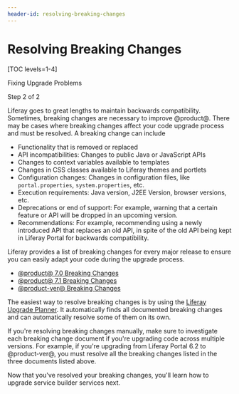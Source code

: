 ```yaml
---
header-id: resolving-breaking-changes
---
```


# Resolving Breaking Changes

[TOC levels=1-4]

<div class="learn-path-step row">
    <p id="stepTitle">Fixing Upgrade Problems</p><p>Step 2 of 2</p>
</div>

Liferay goes to great lengths to maintain backwards compatibility. Sometimes,
breaking changes are necessary to improve @product@. There may be cases where
breaking changes affect your code upgrade process and must be resolved. A
breaking change can include

- Functionality that is removed or replaced
- API incompatibilities: Changes to public Java or JavaScript APIs
- Changes to context variables available to templates
- Changes in CSS classes available to Liferay themes and portlets
- Configuration changes: Changes in configuration files, like
  `portal.properties`, `system.properties`, etc.
- Execution requirements: Java version, J2EE Version, browser versions, etc.
- Deprecations or end of support: For example, warning that a certain
  feature or API will be dropped in an upcoming version.
- Recommendations: For example, recommending using a newly introduced API that
  replaces an old API, in spite of the old API being kept in Liferay Portal for
  backwards compatibility.

Liferay provides a list of breaking changes for every major release to ensure
you can easily adapt your code during the upgrade process.

- [@product@ 7.0 Breaking Changes](/docs/7-0/reference/-/knowledge_base/r/breaking-changes)
- [@product@ 7.1 Breaking Changes](/docs/7-1/reference/-/knowledge_base/r/breaking-changes)
- [@product-ver@ Breaking Changes](/docs/7-2/reference/-/knowledge_base/r/breaking-changes)

The easiest way to resolve breaking changes is by using the
[Liferay Upgrade Planner](/docs/7-2/reference/-/knowledge_base/r/liferay-upgrade-planner).
It automatically finds all documented breaking changes and can automatically
resolve some of them on its own.

If you're resolving breaking changes manually, make sure to investigate each
breaking change document if you're upgrading code across multiple versions. For
example, if you're upgrading from Liferay Portal 6.2 to @product-ver@, you must
resolve all the breaking changes listed in the three documents listed above.

Now that you've resolved your breaking changes, you'll learn how to upgrade
service builder services next.
